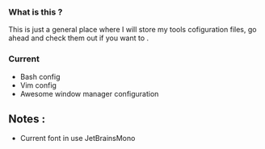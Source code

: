 ### What is this ?

This is just a general place where I will store my tools cofiguration files,
go ahead and check them out if you want to .

### Current

* Bash config
* Vim config
* Awesome window manager configuration

**Notes** :
----
* Current font in use JetBrainsMono
